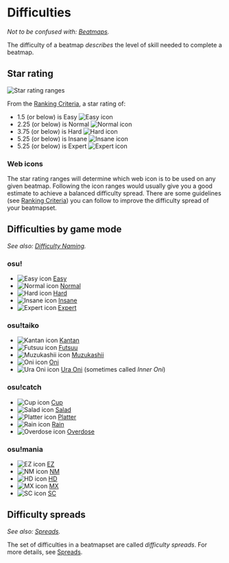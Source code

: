 # Difficulties

*Not to be confused with: [Beatmaps](/wiki/Beatmaps).*

The difficulty of a beatmap *describes* the level of skill needed to complete a beatmap.

## Star rating

![Star rating ranges](SR_range.png "Star rating ranges")

From the [Ranking Criteria](/wiki/Ranking_Criteria), a star rating of:

- 1.5 (or below) is Easy ![Easy icon](/wiki/shared/diff/easy-s.png "Easy icon")
- 2.25 (or below) is Normal ![Normal icon](/wiki/shared/diff/normal-s.png "Normal icon")
- 3.75 (or below) is Hard ![Hard icon](/wiki/shared/diff/hard-s.png "Hard icon")
- 5.25 (or below) is Insane ![Insane icon](/wiki/shared/diff/insane-s.png "Insane icon")
- 5.25 (or below) is Expert ![Expert icon](/wiki/shared/diff/expert-s.png "Expert icon")

### Web icons

The star rating ranges will determine which web icon is to be used on any given beatmap. Following the icon ranges would usually give you a good estimate to achieve a balanced difficulty spread. There are some guidelines (see [Ranking Criteria](/wiki/Ranking_Criteria/#mapset)) you can follow to improve the difficulty spread of your beatmapset.

## Difficulties by game mode

*See also: [Difficulty Naming](/wiki/Ranking_Criteria/Difficulty_Naming).*

### osu!

- ![Easy icon](/wiki/shared/diff/easy-s.png "Easy icon") [Easy](/wiki/Easy)
- ![Normal icon](/wiki/shared/diff/normal-s.png "Normal icon") [Normal](/wiki/Normal)
- ![Hard icon](/wiki/shared/diff/hard-s.png "Hard icon") [Hard](/wiki/Hard)
- ![Insane icon](/wiki/shared/diff/insane-s.png "Insane icon") [Insane](/wiki/Insane)
- ![Expert icon](/wiki/shared/diff/expert-s.png "Expert icon") [Expert](/wiki/Expert)

### osu!taiko

- ![Kantan icon](/wiki/shared/diff/easy-t.png "Kantan icon") [Kantan](/wiki/Kantan)
- ![Futsuu icon](/wiki/shared/diff/normal-t.png "Futsuu icon") [Futsuu](/wiki/Futsuu)
- ![Muzukashii icon](/wiki/shared/diff/hard-t.png "Muzukashii icon") [Muzukashii](/wiki/Muzukashii)
- ![Oni icon](/wiki/shared/diff/insane-t.png "Oni icon") [Oni](/wiki/Oni)
- ![Ura Oni icon](/wiki/shared/diff/expert-t.png "Ura Oni icon") [Ura Oni](/wiki/Ura_Oni) (sometimes called _Inner Oni_)

### osu!catch

- ![Cup icon](/wiki/shared/diff/easy-c.png "Cup icon") [Cup](/wiki/Cup)
- ![Salad icon](/wiki/shared/diff/normal-c.png "Salad icon") [Salad](/wiki/Salad)
- ![Platter icon](/wiki/shared/diff/hard-c.png "Platter icon") [Platter](/wiki/Platter)
- ![Rain icon](/wiki/shared/diff/insane-c.png "Rain icon") [Rain](/wiki/Rain)
- ![Overdose icon](/wiki/shared/diff/expert-c.png "Overdose icon") [Overdose](/wiki/Overdose)

### osu!mania

- ![EZ icon](/wiki/shared/diff/easy-m.png "EZ icon") [EZ](/wiki/EZ)
- ![NM icon](/wiki/shared/diff/normal-m.png "NM icon") [NM](/wiki/NM)
- ![HD icon](/wiki/shared/diff/hard-m.png "HD icon") [HD](/wiki/HD)
- ![MX icon](/wiki/shared/diff/insane-m.png "MX icon") [MX](/wiki/MX)
- ![SC icon](/wiki/shared/diff/expert-m.png "SC icon") [SC](/wiki/SC)

## Difficulty spreads

*See also: [Spreads](/wiki/Spreads).*

The set of difficulties in a beatmapset are called _difficulty spreads_. For more details, see [Spreads](/wiki/Spreads).
